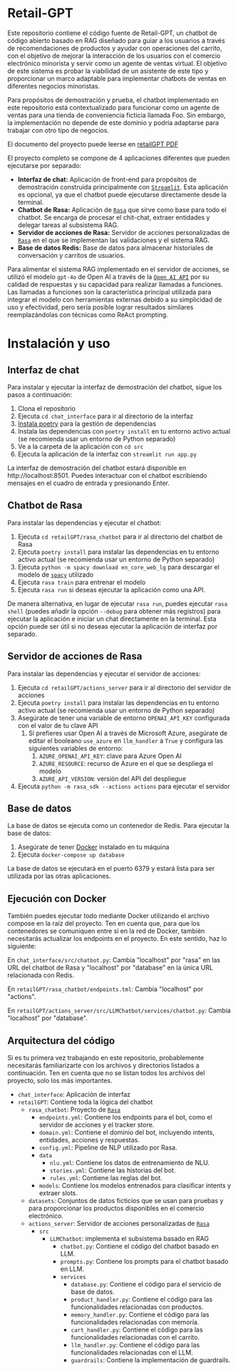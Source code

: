 # Retail-GPT

Este repositorio contiene el código fuente de Retail-GPT, un chatbot de código abierto basado en RAG diseñado para guiar a los usuarios a través de recomendaciones de productos y ayudar con operaciones del carrito, con el objetivo de mejorar la interacción de los usuarios con el comercio electrónico minorista y servir como un agente de ventas virtual. El objetivo de este sistema es probar la viabilidad de un asistente de este tipo y proporcionar un marco adaptable para implementar chatbots de ventas en diferentes negocios minoristas.

Para propósitos de demostración y prueba, el chatbot implementado en este repositorio está contextualizado para funcionar como un agente de ventas para una tienda de conveniencia ficticia llamada Foo. Sin embargo, la implementación no depende de este dominio y podría adaptarse para trabajar con otro tipo de negocios.

El documento del proyecto puede leerse en [retailGPT PDF](/retailGPT.pdf)

El proyecto completo se compone de 4 aplicaciones diferentes que pueden ejecutarse por separado:

- **Interfaz de chat:** Aplicación de front-end para propósitos de demostración construida principalmente con [`Streamlit`](https://streamlit.io/). Esta aplicación es opcional, ya que el chatbot puede ejecutarse directamente desde la terminal.
- **Chatbot de Rasa:** Aplicación de [`Rasa`](https://rasa.com/) que sirve como base para todo el chatbot. Se encarga de procesar el chit-chat, extraer entidades y delegar tareas al subsistema RAG.
- **Servidor de acciones de Rasa:** Servidor de acciones personalizadas de [`Rasa`](https://rasa.com/) en el que se implementan las validaciones y el sistema RAG.
- **Base de datos Redis:** Base de datos para almacenar historiales de conversación y carritos de usuarios.

Para alimentar el sistema RAG implementado en el servidor de acciones, se utilizó el modelo `gpt-4o` de Open AI a través de la [`Open AI API`](https://openai.com/index/openai-api/) por su calidad de respuestas y su capacidad para realizar llamadas a funciones. Las llamadas a funciones son la característica principal utilizada para integrar el modelo con herramientas externas debido a su simplicidad de uso y efectividad, pero sería posible lograr resultados similares reemplazándolas con técnicas como ReAct prompting.

# Instalación y uso

## Interfaz de chat

Para instalar y ejecutar la interfaz de demostración del chatbot, sigue los pasos a continuación:

1. Clona el repositorio
2. Ejecuta `cd chat_interface` para ir al directorio de la interfaz
3. [Instala poetry](https://python-poetry.org/docs/#installing-with-the-official-installer) para la gestión de dependencias
4. Instala las dependencias con `poetry install` en tu entorno activo actual (se recomienda usar un entorno de Python separado)
5. Ve a la carpeta de la aplicación con `cd src`
5. Ejecuta la aplicación de la interfaz con `streamlit run app.py`

La interfaz de demostración del chatbot estará disponible en http://localhost:8501. Puedes interactuar con el chatbot escribiendo mensajes en el cuadro de entrada y presionando Enter.

## Chatbot de Rasa

Para instalar las dependencias y ejecutar el chatbot:

1. Ejecuta `cd retailGPT/rasa_chatbot` para ir al directorio del chatbot de Rasa
2. Ejecuta `poetry install` para instalar las dependencias en tu entorno activo actual (se recomienda usar un entorno de Python separado)
3. Ejecuta `python -m spacy download en_core_web_lg` para descargar el modelo de [`spacy`](https://spacy.io/) utilizado
4. Ejecuta `rasa train` para entrenar el modelo
5. Ejecuta `rasa run` si deseas ejecutar la aplicación como una API.

De manera alternativa, en lugar de ejecutar `rasa run`, puedes ejecutar `rasa shell` (puedes añadir la opción `--debug` para obtener más registros) para ejecutar la aplicación e iniciar un chat directamente en la terminal. Esta opción puede ser útil si no deseas ejecutar la aplicación de interfaz por separado.

## Servidor de acciones de Rasa

Para instalar las dependencias y ejecutar el servidor de acciones:

1. Ejecuta `cd retailGPT/actions_server` para ir al directorio del servidor de acciones
2. Ejecuta `poetry install` para instalar las dependencias en tu entorno activo actual (se recomienda usar un entorno de Python separado)
3. Asegúrate de tener una variable de entorno `OPENAI_API_KEY` configurada con el valor de tu clave API
   1. Si prefieres usar Open AI a través de Microsoft Azure, asegúrate de editar el booleano `use_azure` en `llm_handler` a `True` y configura las siguientes variables de entorno:
       1. `AZURE_OPENAI_API_KEY`: clave para Azure Open AI
       2. `AZURE_RESOURCE`: recurso de Azure en el que se despliega el modelo
       3. `AZURE_API_VERSION`: versión del API del despliegue
4. Ejecuta `python -m rasa_sdk --actions actions` para ejecutar el servidor

## Base de datos

La base de datos se ejecuta como un contenedor de Redis. Para ejecutar la base de datos:

1. Asegúrate de tener [Docker]() instalado en tu máquina
2. Ejecuta `docker-compose up database`

La base de datos se ejecutará en el puerto 6379 y estará lista para ser utilizada por las otras aplicaciones.

## Ejecución con Docker

También puedes ejecutar todo mediante Docker utilizando el archivo compose en la raíz del proyecto. Ten en cuenta que, para que los contenedores se comuniquen entre sí en la red de Docker, también necesitarás actualizar los endpoints en el proyecto. En este sentido, haz lo siguiente:

En `chat_interface/src/chatbot.py`: Cambia "localhost" por "rasa" en las URL del chatbot de Rasa y "localhost" por "database" en la única URL relacionada con Redis.

En `retailGPT/rasa_chatbot/endpoints.tml`: Cambia "localhost" por "actions".

En `retailGPT/actions_server/src/LLMChatbot/services/chatbot.py`: Cambia "localhost" por "database".

## Arquitectura del código

Si es tu primera vez trabajando en este repositorio, probablemente necesitarás familiarizarte con los archivos y directorios listados a continuación. Ten en cuenta que no se listan todos los archivos del proyecto, solo los más importantes.

- `chat_interface`: Aplicación de interfaz
- `retailGPT`: Contiene toda la lógica del chatbot
  - `rasa_chatbot`: Proyecto de [`Rasa`](https://rasa.com/)
    - `endpoints.yml`: Contiene los endpoints para el bot, como el servidor de acciones y el tracker store.
    - `domain.yml`: Contiene el dominio del bot, incluyendo intents, entidades, acciones y respuestas.
    - `config.yml`: Pipeline de NLP utilizado por Rasa.
    - `data`
      - `nlu.yml`: Contiene los datos de entrenamiento de NLU.
      - `stories.yml`: Contiene las historias del bot.
      - `rules.yml`: Contiene las reglas del bot.
    - `models`: Contiene los modelos entrenados para clasificar intents y extraer slots.
  - `datasets`: Conjuntos de datos ficticios que se usan para pruebas y para proporcionar los productos disponibles en el comercio electrónico.
  - `actions_server`: Servidor de acciones personalizadas de [`Rasa`](https://rasa.com/)
    - `src`
      - `LLMChatbot`: implementa el subsistema basado en RAG
        - `chatbot.py`: Contiene el código del chatbot basado en LLM.
        - `prompts.py`: Contiene los prompts para el chatbot basado en LLM.
        - `services`
            - `database.py`: Contiene el código para el servicio de base de datos.
            - `product_handler.py`: Contiene el código para las funcionalidades relacionadas con productos.
            - `memory_handler.py`: Contiene el código para las funcionalidades relacionadas con memoria.
            - `cart_handler.py`: Contiene el código para las funcionalidades relacionadas con el carrito.
            - `llm_handler.py`: Contiene el código para las funcionalidades relacionadas con el LLM.
            - `guardrails`: Contiene la implementación de guardrails.
